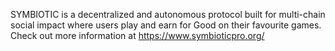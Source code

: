 SYMBIOTIC is a decentralized and autonomous protocol built for multi-chain social impact where users play and earn for Good on their favourite games.
Check out more information at https://www.symbioticpro.org/
